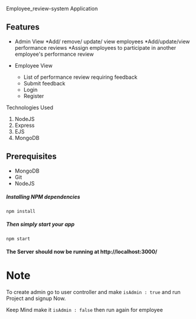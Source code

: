 Employee_review-system Application

  ## Features
  
  * Admin View
  	*Add/ remove/ update/ view employees
  	*Add/update/view performance reviews
  	*Assign employees to participate in another employee's performance review
  	
  * Employee View
    * List of performance review requiring feedback
    * Submit feedback
    * Login
    * Register 

 Technologies Used
1.  NodeJS
2.  Express
3.  EJS
4.  MongoDB

## Prerequisites
- MongoDB
- Git
- NodeJS

##### Installing NPM dependencies

`npm install`

##### Then simply start your app

`npm start`

#### The Server should now be running at http://localhost:3000/

  # Note 
To create admin go to user controller and make ``` isAdmin : true ```
  and run Project and signup Now.
  
  Keep Mind make it ``` isAdmin : false ``` then run again for employee
  

